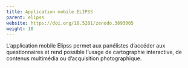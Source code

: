 ```yaml
---
title: Application mobile ELIPSS
parent: elipss
website: https://doi.org/10.5281/zenodo.3893005
weight: 10
---
```


L’application mobile Elipss permet aux panélistes d’accéder aux questionnaires et rend possible l’usage de cartographie interactive, de contenus multimédia ou d’acquisition photographique.
